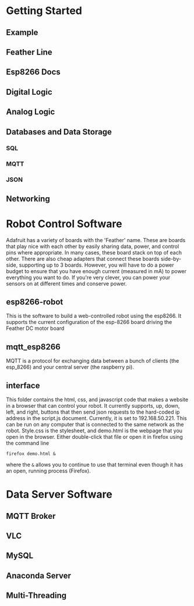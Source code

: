 # Getting Started

## Example

## Feather Line

## Esp8266 Docs

## Digital Logic

## Analog Logic

## Databases and Data Storage

### SQL

### MQTT

### JSON

## Networking

# Robot Control Software

Adafruit has a variety of boards with the 'Feather' name. These are boards that play nice with each other by easily sharing data, power, and control pins where appropriate. In many cases, these board stack on top of each other. There are also cheap adapters  that connect these boards side-by-side, supporting up to 3 boards. However, you will have to do a power budget to ensure that you have enough current (measured in mA) to power everything you want to do. If you're very clever, you can power your sensors on at different times and conserve power. 

## esp8266-robot

This is the software to build a web-controlled robot using the esp8266. It supports the current configuration of the esp-8266 board driving the Feather DC motor board

## mqtt_esp8266

MQTT is a protocol for exchanging data between a bunch of clients (the esp_8266) and your central server (the raspberry pi). 

## interface

This folder contains the html, css, and javascript code that makes a website in a browser that can control your robot. It currently supports, up, down, left, and right, buttons that then send json requests to the hard-coded ip address in the script.js document. Currently, it is set to 192.168.50.221. This can be run on any computer that is connected to the same network as the robot. Style.css is the stylesheet, and demo.html is the webpage that you open in the browser. Either double-click that file or open it in firefox using the command line
```
firefox demo.html &
```
where the ```&``` allows you to continue to use that terminal even though it has an open, running process (Firefox). 


# Data Server Software

## MQTT Broker

## VLC

## MySQL

## Anaconda Server

## Multi-Threading


